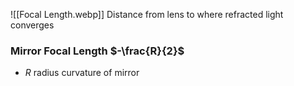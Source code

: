![[Focal Length.webp]]
Distance from lens to where refracted light converges
### Mirror Focal Length $-\frac{R}{2}$
- $R$ radius curvature of mirror
